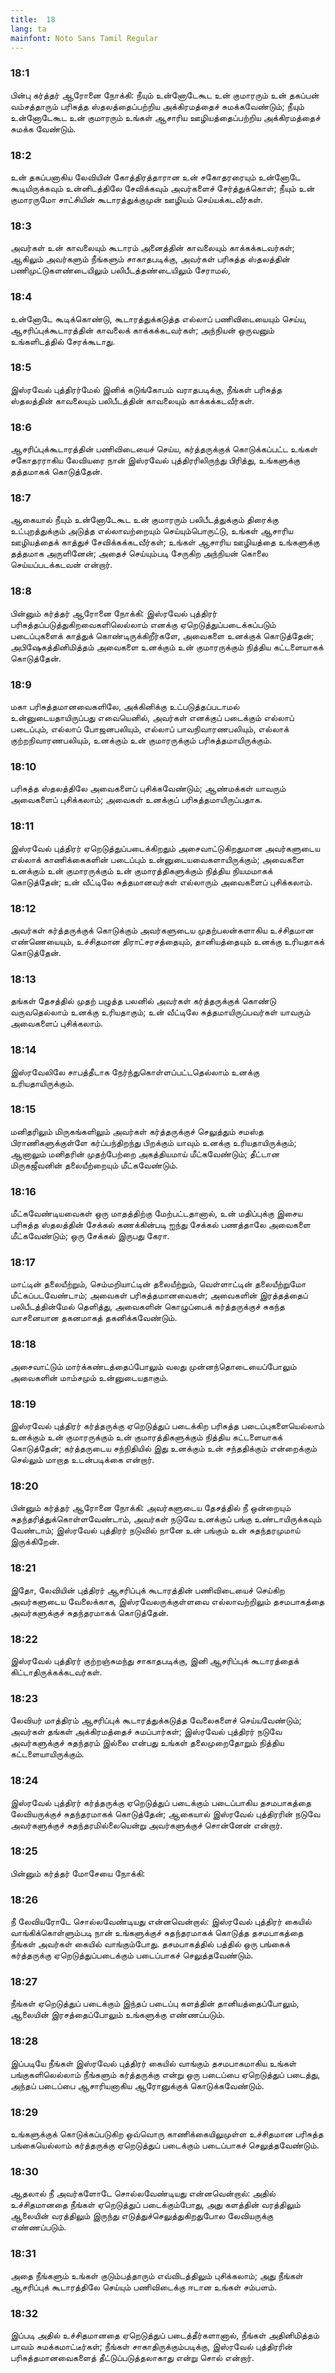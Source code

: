 ```yaml
---
title:  18
lang: ta
mainfont: Noto Sans Tamil Regular
---
```


###  18:1

பின்பு கர்த்தர் ஆரோனை நோக்கி: நீயும் உன்னோடேகூட உன் குமாரரும் உன் தகப்பன் வம்சத்தாரும் பரிசுத்த ஸ்தலத்தைப்பற்றிய அக்கிரமத்தைச் சுமக்கவேண்டும்; நீயும் உன்னோடேகூட உன் குமாரரும் உங்கள் ஆசாரிய ஊழியத்தைப்பற்றிய அக்கிரமத்தைச் சுமக்க வேண்டும்.

###  18:2

உன் தகப்பனாகிய லேவியின் கோத்திரத்தாரான உன் சகோதரரையும் உன்னோடே கூடியிருக்கவும் உன்னிடத்திலே சேவிக்கவும் அவர்களைச் சேர்த்துக்கொள்; நீயும் உன் குமாரருமோ சாட்சியின் கூடாரத்துக்குமுன் ஊழியம் செய்யக்கடவீர்கள்.

###  18:3

அவர்கள் உன் காவலையும் கூடாரம் அனைத்தின் காவலையும் காக்கக்கடவர்கள்; ஆகிலும் அவர்களும் நீங்களும் சாகாதபடிக்கு, அவர்கள் பரிசுத்த ஸ்தலத்தின் பணிமுட்டுகளண்டையிலும் பலிபீடத்தண்டையிலும் சேராமல்,

###  18:4

உன்னோடே கூடிக்கொண்டு, கூடாரத்துக்கடுத்த எல்லாப் பணிவிடையையும் செய்ய, ஆசரிப்புக்கூடாரத்தின் காவலைக் காக்கக்கடவர்கள்; அந்நியன் ஒருவனும் உங்களிடத்தில் சேரக்கூடாது.

###  18:5

இஸ்ரவேல் புத்திரர்மேல் இனிக் கடுங்கோபம் வராதபடிக்கு, நீங்கள் பரிசுத்த ஸ்தலத்தின் காவலையும் பலிபீடத்தின் காவலையும் காக்கக்கடவீர்கள்.

###  18:6

ஆசரிப்புக்கூடாரத்தின் பணிவிடையைச் செய்ய, கர்த்தருக்குக் கொடுக்கப்பட்ட உங்கள் சகோதரராகிய லேவியரை நான் இஸ்ரவேல் புத்திரரிலிருந்து பிரித்து, உங்களுக்கு தத்தமாகக் கொடுத்தேன்.

###  18:7

ஆகையால் நீயும் உன்னோடேகூட உன் குமாரரும் பலிபீடத்துக்கும் திரைக்கு உட்புறத்துக்கும் அடுத்த எல்லாவற்றையும் செய்யும்பொருட்டு, உங்கள் ஆசாரிய ஊழியத்தைக் காத்துச் சேவிக்கக்கடவீர்கள்; உங்கள் ஆசாரிய ஊழியத்தை உங்களுக்கு தத்தமாக அருளினேன்; அதைச் செய்யும்படி சேருகிற அந்நியன் கொலை செய்யப்படக்கடவன் என்றார்.

###  18:8

பின்னும் கர்த்தர் ஆரோனை நோக்கி: இஸ்ரவேல் புத்திரர் பரிசுத்தப்படுத்துகிறவைகளிலெல்லாம் எனக்கு ஏறெடுத்துப்படைக்கப்படும் படைப்புகளைக் காத்துக் கொண்டிருக்கிறீர்களே, அவைகளை உனக்குக் கொடுத்தேன்; அபிஷேகத்தினிமித்தம் அவைகளை உனக்கும் உன் குமாரருக்கும் நித்திய கட்டளையாகக் கொடுத்தேன்.

###  18:9

மகா பரிசுத்தமானவைகளிலே, அக்கினிக்கு உட்படுத்தப்படாமல் உன்னுடையதாயிருப்பது எவையெனில், அவர்கள் எனக்குப் படைக்கும் எல்லாப் படைப்பும், எல்லாப் போஜனபலியும், எல்லாப் பாவநிவாரணபலியும், எல்லாக் குற்றநிவாரணபலியும், உனக்கும் உன் குமாரருக்கும் பரிசுத்தமாயிருக்கும்.

###  18:10

பரிசுத்த ஸ்தலத்திலே அவைகளைப் புசிக்கவேண்டும்; ஆண்மக்கள் யாவரும் அவைகளைப் புசிக்கலாம்; அவைகள் உனக்குப் பரிசுத்தமாயிருப்பதாக.

###  18:11

இஸ்ரவேல் புத்திரர் ஏறெடுத்துப்படைக்கிறதும் அசைவாட்டுகிறதுமான அவர்களுடைய எல்லாக் காணிக்கைகளின் படைப்பும் உன்னுடையவைகளாயிருக்கும்; அவைகளை உனக்கும் உன் குமாரருக்கும் உன் குமாரத்திகளுக்கும் நித்திய நியமமாகக் கொடுத்தேன்; உன் வீட்டிலே சுத்தமானவர்கள் எல்லாரும் அவைகளைப் புசிக்கலாம்.

###  18:12

அவர்கள் கர்த்தருக்குக் கொடுக்கும் அவர்களுடைய முதற்பலன்களாகிய உச்சிதமான எண்ணெயையும், உச்சிதமான திராட்சரசத்தையும், தானியத்தையும் உனக்கு உரியதாகக் கொடுத்தேன்.

###  18:13

தங்கள் தேசத்தில் முதற் பழுத்த பலனில் அவர்கள் கர்த்தருக்குக் கொண்டு வருவதெல்லாம் உனக்கு உரியதாகும்; உன் வீட்டிலே சுத்தமாயிருப்பவர்கள் யாவரும் அவைகளைப் புசிக்கலாம்.

###  18:14

இஸ்ரவேலிலே சாபத்தீடாக நேர்ந்துகொள்ளப்பட்டதெல்லாம் உனக்கு உரியதாயிருக்கும்.

###  18:15

மனிதரிலும் மிருகங்களிலும் அவர்கள் கர்த்தருக்குச் செலுத்தும் சமஸ்த பிராணிகளுக்குள்ளே கர்ப்பந்திறந்து பிறக்கும் யாவும் உனக்கு உரியதாயிருக்கும்; ஆனாலும் மனிதரின் முதற்பேற்றை அகத்தியமாய் மீட்கவேண்டும்; தீட்டான மிருகஜீவனின் தலையீற்றையும் மீட்கவேண்டும்.

###  18:16

மீட்கவேண்டியவைகள் ஒரு மாதத்திற்கு மேற்பட்டதானால், உன் மதிப்புக்கு இசைய பரிசுத்த ஸ்தலத்தின் சேக்கல் கணக்கின்படி ஐந்து சேக்கல் பணத்தாலே அவைகளை மீட்கவேண்டும்; ஒரு சேக்கல் இருபது கேரா.

###  18:17

மாட்டின் தலையீற்றும், செம்மறியாட்டின் தலையீற்றும், வெள்ளாட்டின் தலையீற்றுமோ மீட்கப்படவேண்டாம்; அவைகள் பரிசுத்தமானவைகள்; அவைகளின் இரத்தத்தைப் பலிபீடத்தின்மேல் தெளித்து, அவைகளின் கொழுப்பைக் கர்த்தருக்குச் சுகந்த வாசனையான தகனமாகத் தகனிக்கவேண்டும்.

###  18:18

அசைவாட்டும் மார்க்கண்டத்தைப்போலும் வலது முன்னந்தொடையைப்போலும் அவைகளின் மாம்சமும் உன்னுடையதாகும்.

###  18:19

இஸ்ரவேல் புத்திரர் கர்த்தருக்கு ஏறெடுத்துப் படைக்கிற பரிசுத்த படைப்புகளையெல்லாம் உனக்கும் உன் குமாரருக்கும் உன் குமாரத்திகளுக்கும் நித்திய கட்டளையாகக் கொடுத்தேன்; கர்த்தருடைய சந்நிதியில் இது உனக்கும் உன் சந்ததிக்கும் என்றைக்கும் செல்லும் மாறாத உடன்படிக்கை என்றார்.

###  18:20

பின்னும் கர்த்தர் ஆரோனை நோக்கி: அவர்களுடைய தேசத்தில் நீ ஒன்றையும் சுதந்தரித்துக்கொள்ளவேண்டாம், அவர்கள் நடுவே உனக்குப் பங்கு உண்டாயிருக்கவும் வேண்டாம்; இஸ்ரவேல் புத்திரர் நடுவில் நானே உன் பங்கும் உன் சுதந்தரமுமாய் இருக்கிறேன்.

###  18:21

இதோ, லேவியின் புத்திரர் ஆசரிப்புக் கூடாரத்தின் பணிவிடையைச் செய்கிற அவர்களுடைய வேலைக்காக, இஸ்ரவேலருக்குள்ளவை எல்லாவற்றிலும் தசமபாகத்தை அவர்களுக்குச் சுதந்தரமாகக் கொடுத்தேன்.

###  18:22

இஸ்ரவேல் புத்திரர் குற்றஞ்சுமந்து சாகாதபடிக்கு, இனி ஆசரிப்புக் கூடாரத்தைக் கிட்டாதிருக்கக்கடவர்கள்.

###  18:23

லேவியர் மாத்திரம் ஆசரிப்புக் கூடாரத்துக்கடுத்த வேலைகளைச் செய்யவேண்டும்; அவர்கள் தங்கள் அக்கிரமத்தைச் சுமப்பார்கள்; இஸ்ரவேல் புத்திரர் நடுவே அவர்களுக்குச் சுதந்தரம் இல்லை என்பது உங்கள் தலைமுறைதோறும் நித்திய கட்டளையாயிருக்கும்.

###  18:24

இஸ்ரவேல் புத்திரர் கர்த்தருக்கு ஏறெடுத்துப் படைக்கும் படைப்பாகிய தசமபாகத்தை லேவியருக்குச் சுதந்தரமாகக் கொடுத்தேன்; ஆகையால் இஸ்ரவேல் புத்திரரின் நடுவே அவர்களுக்குச் சுதந்தரமில்லையென்று அவர்களுக்குச் சொன்னேன் என்றார்.

###  18:25

பின்னும் கர்த்தர் மோசேயை நோக்கி:

###  18:26

நீ லேவியரோடே சொல்லவேண்டியது என்னவென்றால்: இஸ்ரவேல் புத்திரர் கையில் வாங்கிக்கொள்ளும்படி நான் உங்களுக்குச் சுதந்தரமாகக் கொடுத்த தசமபாகத்தை நீங்கள் அவர்கள் கையில் வாங்கும்போது. தசமபாகத்தில் பத்தில் ஒரு பங்கைக் கர்த்தருக்கு ஏறெடுத்துப்படைக்கும் படைப்பாகச் செலுத்தவேண்டும்.

###  18:27

நீங்கள் ஏறெடுத்துப் படைக்கும் இந்தப் படைப்பு களத்தின் தானியத்தைப்போலும், ஆலையின் இரசத்தைப்போலும் உங்களுக்கு எண்ணப்படும்.

###  18:28

இப்படியே நீங்கள் இஸ்ரவேல் புத்திரர் கையில் வாங்கும் தசமபாகமாகிய உங்கள் பங்குகளிலெல்லாம் நீங்களும் கர்த்தருக்கு என்று ஒரு படைப்பை ஏறெடுத்துப் படைத்து, அந்தப் படைப்பை ஆசாரியனாகிய ஆரோனுக்குக் கொடுக்கவேண்டும்.

###  18:29

உங்களுக்குக் கொடுக்கப்படுகிற ஒவ்வொரு காணிக்கையிலுமுள்ள உச்சிதமான பரிசுத்த பங்கையெல்லாம் கர்த்தருக்கு ஏறெடுத்துப் படைக்கும் படைப்பாகச் செலுத்தவேண்டும்.

###  18:30

ஆதலால் நீ அவர்களோடே சொல்லவேண்டியது என்னவென்றால்: அதில் உச்சிதமானதை நீங்கள் ஏறெடுத்துப் படைக்கும்போது, அது களத்தின் வரத்திலும் ஆலையின் வரத்திலும் இருந்து எடுத்துச்செலுத்துகிறதுபோல லேவியருக்கு எண்ணப்படும்.

###  18:31

அதை நீங்களும் உங்கள் குடும்பத்தாரும் எவ்விடத்திலும் புசிக்கலாம்; அது நீங்கள் ஆசரிப்புக் கூடாரத்திலே செய்யும் பணிவிடைக்கு ஈடான உங்கள் சம்பளம்.

###  18:32

இப்படி அதில் உச்சிதமானதை ஏறெடுத்துப் படைத்தீர்களானால், நீங்கள் அதினிமித்தம் பாவம் சுமக்கமாட்டீர்கள்; நீங்கள் சாகாதிருக்கும்படிக்கு, இஸ்ரவேல் புத்திரரின் பரிசுத்தமானவைகளைத் தீட்டுப்படுத்தலாகாது என்று சொல் என்றார்.

